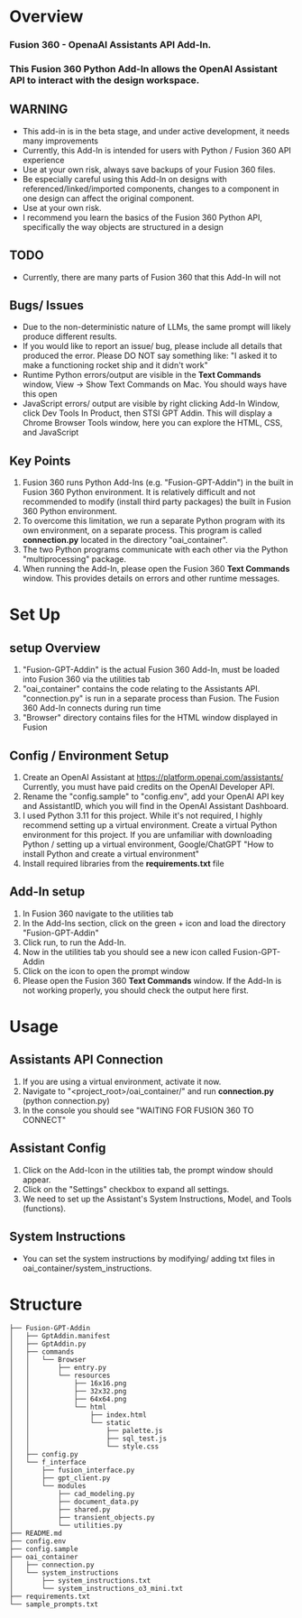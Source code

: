 # Overview
### Fusion 360 - OpenaAI Assistants API Add-In.
### This Fusion 360 Python Add-In allows the OpenAI Assistant API to interact with the design workspace.

## WARNING
- This add-in is in the beta stage, and  under active development, it needs many improvements
- Currently, this Add-In is intended for users with Python / Fusion 360 API experience 
- Use at your own risk, always save backups of your Fusion 360 files.
- Be especially careful using this Add-In on designs with referenced/linked/imported components, changes to a component in one design can affect the original component. 
- Use at your own risk.
- I recommend you learn the basics of the Fusion 360 Python API, specifically the way objects are structured in a design

## TODO
- Currently, there are many parts of Fusion 360 that this Add-In will not 


## Bugs/ Issues
- Due to the non-deterministic nature of LLMs, the same prompt will likely produce different results.
- If you would like to report an issue/ bug, please include all details that produced the error. Please DO NOT say something like: "I asked it to make a functioning rocket ship and it didn't work"
- Runtime Python errors/output are visible in the **Text Commands** window, View -> Show Text Commands on Mac. You should ways have this open
- JavaScript errors/ output are visible by right clicking Add-In Window, click Dev Tools In Product, then STSI GPT Addin. This will display a Chrome Browser Tools window, here you can explore the HTML, CSS, and JavaScript


## Key Points
1. Fusion 360 runs Python Add-Ins (e.g. "Fusion-GPT-Addin") in the built in Fusion 360 Python environment. It is relatively difficult and not recommended to modify (install third party packages) the built in Fusion 360 Python environment.
2. To overcome this limitation, we run a separate Python program with its own environment, on a separate process. This program is called **connection.py** located in the directory "oai_container".
3. The two Python programs communicate with each other via the Python "multiprocessing" package.
4. When running the Add-In, please open the Fusion 360 **Text Commands** window. This provides details on errors and other runtime messages.


# Set Up
## setup Overview
1. "Fusion-GPT-Addin" is the actual Fusion 360 Add-In, must be loaded into Fusion 360 via the utilities tab
2. "oai_container" contains the code relating to the Assistants API. "connection.py" is run in a separate process than Fusion. The Fusion 360 Add-In connects during run time
3. "Browser" directory contains files for the HTML window displayed in Fusion

## Config / Environment Setup
1.  Create an OpenAI Assistant at https://platform.openai.com/assistants/ Currently, you must have paid credits on the OpenAI Developer API. 
2.  Rename the "config.sample" to "config.env", add your OpenAI API key and AssistantID, which you will find in the OpenAI Assistant Dashboard.
3. I used Python 3.11 for this project. While it's not required, I highly recommend setting up a virtual environment. Create a virtual Python environment for this project. If you are unfamiliar with downloading Python / setting up a virtual environment, Google/ChatGPT "How to install Python and create a virtual environment" 
4.  Install required libraries from the **requirements.txt** file

## Add-In setup
1. In Fusion 360 navigate to the utilities tab
2. In the Add-Ins section, click on the green + icon and load the directory "Fusion-GPT-Addin"
3. Click run, to run the Add-In.
4. Now in the utilities tab you should see a new icon called Fusion-GPT-Addin
5. Click on the icon to open the prompt window
4. Please open the Fusion 360 **Text Commands** window. If the Add-In is not working properly, you should check the output here first.


# Usage
## Assistants API Connection
1. If you are using a virtual environment, activate it now.
2. Navigate to "<project_root>/oai_container/" and run **connection.py** (python connection.py)
3. In the console you should see "WAITING FOR FUSION 360 TO CONNECT"

## Assistant Config
1. Click on the Add-Icon in the utilities tab, the prompt window should appear.
2. Click on the "Settings" checkbox to expand all settings. 
3. We need to set up the Assistant's  System Instructions, Model, and Tools (functions). 

## System Instructions
- You can set the system instructions by modifying/ adding txt files in oai_container/system_instructions.


# Structure

```
├── Fusion-GPT-Addin
│   ├── GptAddin.manifest
│   ├── GptAddin.py
│   ├── commands
│   │   └── Browser
│   │       ├── entry.py
│   │       └── resources
│   │           ├── 16x16.png
│   │           ├── 32x32.png
│   │           ├── 64x64.png
│   │           └── html
│   │               ├── index.html
│   │               └── static
│   │                   ├── palette.js
│   │                   ├── sql_test.js
│   │                   └── style.css
│   ├── config.py
│   └── f_interface
│       ├── fusion_interface.py
│       ├── gpt_client.py
│       └── modules
│           ├── cad_modeling.py
│           ├── document_data.py
│           ├── shared.py
│           ├── transient_objects.py
│           └── utilities.py
├── README.md
├── config.env
├── config.sample
├── oai_container
│   ├── connection.py
│   └── system_instructions
│       ├── system_instructions.txt
│       └── system_instructions_o3_mini.txt
├── requirements.txt
└── sample_prompts.txt
```




